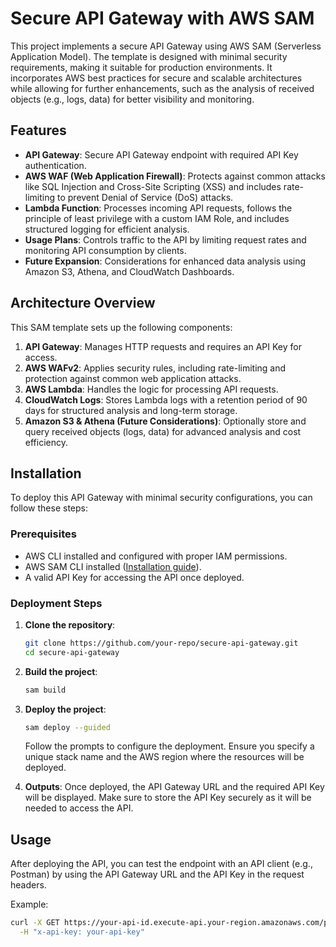 # Secure API Gateway with AWS SAM

This project implements a secure API Gateway using AWS SAM (Serverless Application Model). The template is designed with minimal security requirements, making it suitable for production environments. It incorporates AWS best practices for secure and scalable architectures while allowing for further enhancements, such as the analysis of received objects (e.g., logs, data) for better visibility and monitoring.

## Features

- **API Gateway**: Secure API Gateway endpoint with required API Key authentication.
- **AWS WAF (Web Application Firewall)**: Protects against common attacks like SQL Injection and Cross-Site Scripting (XSS) and includes rate-limiting to prevent Denial of Service (DoS) attacks.
- **Lambda Function**: Processes incoming API requests, follows the principle of least privilege with a custom IAM Role, and includes structured logging for efficient analysis.
- **Usage Plans**: Controls traffic to the API by limiting request rates and monitoring API consumption by clients.
- **Future Expansion**: Considerations for enhanced data analysis using Amazon S3, Athena, and CloudWatch Dashboards.

## Architecture Overview

This SAM template sets up the following components:

1. **API Gateway**: Manages HTTP requests and requires an API Key for access.
2. **AWS WAFv2**: Applies security rules, including rate-limiting and protection against common web application attacks.
3. **AWS Lambda**: Handles the logic for processing API requests.
4. **CloudWatch Logs**: Stores Lambda logs with a retention period of 90 days for structured analysis and long-term storage.
5. **Amazon S3 & Athena (Future Considerations)**: Optionally store and query received objects (logs, data) for advanced analysis and cost efficiency.

## Installation

To deploy this API Gateway with minimal security configurations, you can follow these steps:

### Prerequisites

- AWS CLI installed and configured with proper IAM permissions.
- AWS SAM CLI installed ([Installation guide](https://docs.aws.amazon.com/serverless-application-model/latest/developerguide/install-sam-cli.html)).
- A valid API Key for accessing the API once deployed.

### Deployment Steps

1. **Clone the repository**:
    ```bash
    git clone https://github.com/your-repo/secure-api-gateway.git
    cd secure-api-gateway
    ```

2. **Build the project**:
    ```bash
    sam build
    ```

3. **Deploy the project**:
    ```bash
    sam deploy --guided
    ```
    Follow the prompts to configure the deployment. Ensure you specify a unique stack name and the AWS region where the resources will be deployed.

4. **Outputs**: Once deployed, the API Gateway URL and the required API Key will be displayed. Make sure to store the API Key securely as it will be needed to access the API.

## Usage

After deploying the API, you can test the endpoint with an API client (e.g., Postman) by using the API Gateway URL and the API Key in the request headers.

Example:

```bash
curl -X GET https://your-api-id.execute-api.your-region.amazonaws.com/prod/your-endpoint \
  -H "x-api-key: your-api-key"

